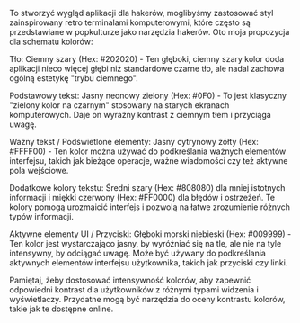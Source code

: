 
To stworzyć wygląd aplikacji dla hakerów, moglibyśmy zastosować styl zainspirowany retro terminalami komputerowymi, które często są przedstawiane w popkulturze jako narzędzia hakerów. Oto moja propozycja dla schematu kolorów:

Tło: Ciemny szary (Hex: #202020) - Ten głęboki, ciemny szary kolor doda aplikacji nieco więcej głębi niż standardowe czarne tło, ale nadal zachowa ogólną estetykę "trybu ciemnego".

Podstawowy tekst: Jasny neonowy zielony (Hex: #0F0) - To jest klasyczny "zielony kolor na czarnym" stosowany na starych ekranach komputerowych. Daje on wyraźny kontrast z ciemnym tłem i przyciąga uwagę.

Ważny tekst / Podświetlone elementy: Jasny cytrynowy żółty (Hex: #FFFF00) - Ten kolor można używać do podkreślania ważnych elementów interfejsu, takich jak bieżące operacje, ważne wiadomości czy też aktywne pola wejściowe.

Dodatkowe kolory tekstu: Średni szary (Hex: #808080) dla mniej istotnych informacji i miękki czerwony (Hex: #FF0000) dla błędów i ostrzeżeń. Te kolory pomogą urozmaicić interfejs i pozwolą na łatwe zrozumienie różnych typów informacji.

Aktywne elementy UI / Przyciski: Głęboki morski niebieski (Hex: #009999) - Ten kolor jest wystarczająco jasny, by wyróżniać się na tle, ale nie na tyle intensywny, by odciągać uwagę. Może być używany do podkreślania aktywnych elementów interfejsu użytkownika, takich jak przyciski czy linki.

Pamiętaj, żeby dostosować intensywność kolorów, aby zapewnić odpowiedni kontrast dla użytkowników z różnymi typami widzenia i wyświetlaczy. Przydatne mogą być narzędzia do oceny kontrastu kolorów, takie jak te dostępne online.